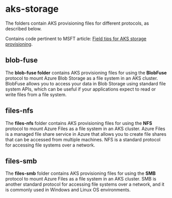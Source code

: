 # aks-storage

The folders contain AKS provisioning files for different protocols, as described below.

Contains code pertinent to MSFT article: [Field tips for AKS storage provisioning](https://techcommunity.microsoft.com/t5/core-infrastructure-and-security/field-tips-for-aks-storage-provisioning/ba-p/3761105
).


## blob-fuse
The **blob-fuse folder** contains AKS provisioning files for using the **BlobFuse** protocol to mount Azure Blob Storage as a file system in an AKS cluster. BlobFuse allows you to access your data in Blob Storage using standard file system APIs, which can be useful if your applications expect to read or write files from a file system.

## files-nfs
The **files-nfs** folder contains AKS provisioning files for using the **NFS** protocol to mount Azure Files as a file system in an AKS cluster. Azure Files is a managed file share service in Azure that allows you to create file shares that can be accessed from multiple machines. NFS is a standard protocol for accessing file systems over a network.

## files-smb
The **files-smb** folder contains AKS provisioning files for using the **SMB** protocol to mount Azure Files as a file system in an AKS cluster. SMB is another standard protocol for accessing file systems over a network, and it is commonly used in Windows and Linux OS environments.
